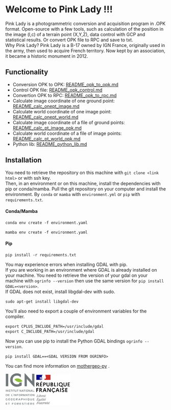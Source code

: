 # Welcome to Pink Lady !!!

Pink Lady is a photogrammetric conversion and acquisition program in .OPK format. Open-source with a few tools, such as calculation of the position in the image (l,c) of a terrain point (X,Y,Z), data control with GCP and statistical results. Or convert OPK file to RPC and save to txt.  
Why Pink Lady? Pink Lady is a B-17 owned by IGN France, originally used in the army, then used to acquire French territory. Now kept by an association, it became a historic monument in 2012.

## Functionality

* Conversion OPK to OPK: [README_opk_to_opk.md](./README_opk_to_opk.md)
* Control OPK file: [README_opk_control.md](./README_opk_control.md)
* Convertion OPK to RPC: [README_opk_to_rpc.md](./README_opk_to_rpc.md)
* Calculate image coordinate of one ground point: [README_calc_onept_image.md](./README_calc_onept_image.md)
* Calculate world coordinate of one image point: [README_calc_onept_world.md](./README_calc_onept_world.md)
* Calculate image coordinate of a file of ground points: [README_calc_pt_image_opk.md](./README_calc_pt_image_opk.md)
* Calculate world coordinate of a file of image points: [README_calc_pt_world_opk.md](./README_calc_pt_world_opk.md)
* Python lib: [README_python_lib.md](./README_python_lib.md)

## Installation

You need to retrieve the repository on this machine with ```git clone <link html>``` or with ssh key.  
Then, in an environment or on this machine, install the dependencies with pip or conda/mamba.
Pull the git repository on your computer and install the environment. By ```conda``` or ```mamba``` with ```environment.yml``` or ```pip``` with ```requirements.txt```.

#### Conda/Mamba
```
conda env create -f environment.yaml
```
```
mamba env create -f environment.yaml
```

#### Pip
```
pip install -r requirements.txt
```

You may experience errors when installing GDAL with pip.  
If you are working in an environment where GDAL is already installed on your machine. You need to retrieve the version of your gdal on your machine with ```ogrinfo --version``` then use the same version for ```pip install GDAL=<version>```.  
If GDAL does not exist, install libgdal-dev with sudo.
```
sudo apt-get install libgdal-dev
```
You’ll also need to export a couple of environment variables for the compiler.
```
export CPLUS_INCLUDE_PATH=/usr/include/gdal
export C_INCLUDE_PATH=/usr/include/gdal
```
Now you can use pip to install the Python GDAL bindings ```ogrinfo --version```.
```
pip install GDAL==<GDAL VERSION FROM OGRINFO>
```

You can find more information on [mothergeo-py](https://mothergeo-py.readthedocs.io/en/latest/development/how-to/gdal-ubuntu-pkg.html) .

![logo ign](docs/logo/logo_ign.png) ![logo fr](docs/logo/Republique_Francaise_Logo.png)